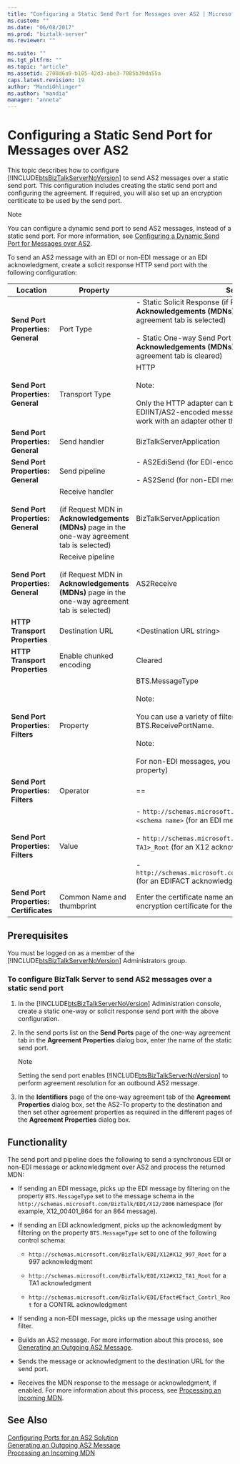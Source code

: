 ```yaml
---
title: "Configuring a Static Send Port for Messages over AS2 | Microsoft Docs"
ms.custom: ""
ms.date: "06/08/2017"
ms.prod: "biztalk-server"
ms.reviewer: ""

ms.suite: ""
ms.tgt_pltfrm: ""
ms.topic: "article"
ms.assetid: 2708d6a9-b105-42d3-abe3-7085b39da55a
caps.latest.revision: 19
author: "MandiOhlinger"
ms.author: "mandia"
manager: "anneta"
---
```

# Configuring a Static Send Port for Messages over AS2
This topic describes how to configure [!INCLUDE[btsBizTalkServerNoVersion](../includes/btsbiztalkservernoversion-md.md)] to send AS2 messages over a static send port. This configuration includes creating the static send port and configuring the agreement. If required, you will also set up an encryption certiticate to be used by the send port.  
  
> [!NOTE]
>  You can configure a dynamic send port to send AS2 messages, instead of a static send port. For more information, see [Configuring a Dynamic Send Port for Messages over AS2](../core/configuring-a-dynamic-send-port-for-messages-over-as2.md).  
  
 To send an AS2 message with an EDI or non-EDI message or an EDI acknowledgment, create a solicit response HTTP send port with the following configuration:  
  
|Location|Property|Setting|  
|--------------|--------------|-------------|  
|**Send Port Properties: General**|Port Type|- Static Solicit Response (if Request MDN in **Acknowledgements (MDNs)** page in the one-way agreement tab is selected)<br /><br /> - Static One-way Send Port (if Request MDN in **Acknowledgements (MDNs)** page in the one-way agreement tab is cleared)|  
|**Send Port Properties: General**|Transport Type|HTTP<br /><br /> Note:<br /><br /> Only the HTTP adapter can be used for transporting EDIINT/AS2-encoded messages. This transport will not work with an adapter other than the HTTP adapter.|  
|**Send Port Properties: General**|Send handler|BizTalkServerApplication|  
|**Send Port Properties: General**|Send pipeline|- AS2EdiSend (for EDI-encoded messages)<br /><br /> - AS2Send (for non-EDI messages)|  
|**Send Port Properties: General**|Receive handler<br /><br /> (if Request MDN in **Acknowledgements (MDNs)** page in the one-way agreement tab is selected)|BizTalkServerApplication|  
|**Send Port Properties: General**|Receive pipeline<br /><br /> (if Request MDN in **Acknowledgements (MDNs)** page in the one-way agreement tab is selected)|AS2Receive|  
|**HTTP Transport Properties**|Destination URL|\<Destination URL string\>|  
|**HTTP Transport Properties**|Enable chunked encoding|Cleared|  
|**Send Port Properties: Filters**|Property|BTS.MessageType<br /><br /> Note:<br /><br /> You can use a variety of filter expression, including using BTS.ReceivePortName.<br /><br /> Note:<br /><br /> For non-EDI messages, you will have to filter on a different property)|  
|**Send Port Properties: Filters**|Operator|==|  
|**Send Port Properties: Filters**|Value|- `http://schemas.microsoft.com/BizTalk/EDI/X12/2006#<schema name>` (for an EDI message)<br /><br /> -                   `http://schemas.microsoft.com/Edi/X12#X12_<997 or TA1>_Root` (for an X12 acknowledgment)<br /><br /> -                   `http://schemas.microsoft.com/Edi/Efact#Efact_Contrl_Root` (for an EDIFACT acknowledgment)|  
|**Send Port Properties: Certificates**|Common Name  and thumbprint|Enter the certificate name and thumbprint if using an encryption certificate for the outbound AS2 message.|  
  
## Prerequisites  
 You must be logged on as a member of the [!INCLUDE[btsBizTalkServerNoVersion](../includes/btsbiztalkservernoversion-md.md)] Administrators group.  
  
### To configure BizTalk Server to send AS2 messages over a static send port  
  
1.  In the [!INCLUDE[btsBizTalkServerNoVersion](../includes/btsbiztalkservernoversion-md.md)] Administration console, create a static one-way or solicit response send port with the above configuration.  
  
2.  In the send ports list on the **Send Ports** page of the one-way agreement tab in the **Agreement Properties** dialog box, enter the name of the static send port.  
  
    > [!NOTE]
    >  Setting the send port enables [!INCLUDE[btsBizTalkServerNoVersion](../includes/btsbiztalkservernoversion-md.md)] to perform agreement resolution for an outbound AS2 message.  
  
3.  In the **Identifiers** page of the one-way agreement tab of the **Agreement Properties** dialog box, set the AS2-To property to the destination and then set other agreement properties as required in the different pages of the **Agreement Properties** dialog box.  
  
## Functionality  
 The send port and pipeline does the following to send a synchronous EDI or non-EDI message or acknowledgment over AS2 and process the returned MDN:  
  
-   If sending an EDI message, picks up the EDI message by filtering on the property `BTS.MessageType` set to the message schema in the `http://schemas.microsoft.com/BizTalk/EDI/X12/2006` namespace (for example, X12_00401_864 for an 864 message).  
  
-   If sending an EDI acknowledgment, picks up the acknowledgment by filtering on the property `BTS.MessageType` set to one of the following control schema:  
  
    -   `http://schemas.microsoft.com/BizTalk/EDI/X12#X12_997_Root` for a 997 acknowledgment  
  
    -   `http://schemas.microsoft.com/BizTalk/EDI/X12#X12_TA1_Root` for a TA1 acknowledgment  
  
    -   `http://schemas.microsoft.com/BizTalk/EDI/Efact#Efact_Contrl_Root` for a CONTRL acknowledgment  
  
-   If sending a non-EDI message, picks up the message using another filter.  
  
-   Builds an AS2 message. For more information about this process, see [Generating an Outgoing AS2 Message](../core/generating-an-outgoing-as2-message.md).  
  
-   Sends the message or acknowledgment to the destination URL for the send port.  
  
-   Receives the MDN response to the message or acknowledgment, if enabled. For more information about this process, see [Processing an Incoming MDN](../core/processing-an-incoming-mdn.md).  
  
## See Also  
 [Configuring Ports for an AS2 Solution](../core/configuring-ports-for-an-as2-solution.md)   
 [Generating an Outgoing AS2 Message](../core/generating-an-outgoing-as2-message.md)   
 [Processing an Incoming MDN](../core/processing-an-incoming-mdn.md)